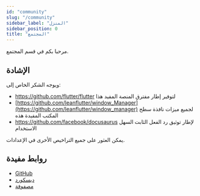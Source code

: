 ```yaml
---
id: "community"
slug: "/community"
sidebar_label: "المنزل"
sidebar_position: 0
title: "المجتمع"
---
```


مرحبا بكم في قسم المجتمع.

## الإشادة

ويوجه الشكر الخاص إلى:

* <https://github.com/flutter/flutter> لتوفير إطار مفترق المنصة المفيد هذا
* [https://github.com/leanflutter/window_Manager](https://github.com/leanflutter/window_manager) لجميع ميزات نافذة سطح المكتب المفيدة هذه
* <https://github.com/facebook/docusaurus> لإطار توثيق رد الفعل الثابت السهل الاستخدام

يمكن العثور على جميع التراخيص الأخرى في الإعدادات.

## روابط مفيدة

* [GitHub](https://github.com/LinwoodCloud/Butterfly)
* [ديسكورد](https://go.linwood.dev/discord)
* [مصفوفة](https://go.linwood.dev/matrix)
